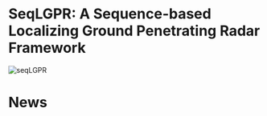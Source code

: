 # SeqLGPR: A Sequence-based Localizing Ground Penetrating Radar Framework
![seqLGPR](./seqLGPR.png)
# News
